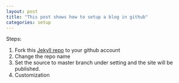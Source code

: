```yaml
---
layout: post
title: "This post shows how to setup a blog in github"
categories: setup
---
```


Steps:
1. Fork this [Jekyll repo][jekyll-repo] to your github account
2. Change the repo name
3. Set the source to master branch under setting and the site will be published.
4. Customization

[jekyll-repo]: https://github.com/jekyll/minima